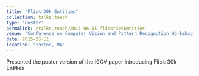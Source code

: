 ```yaml
---
title: "Flickr30k Entities"
collection: talks_teach
type: "Poster"
permalink: /talks_teach/2015-06-11-flickr30kEntities
venue: "Conference on Computer Vision and Pattern Recognition Workshop of the Future of Computer Vision Datasets"
date: 2015-06-11
location: "Boston, MA"
---
```


Presented the poster version of the ICCV paper introducing Flickr30k Entities 
